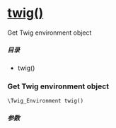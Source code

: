 [twig()](http://twinh.github.com/widget/api/twig)
=================================================

Get Twig environment object

##### 目录
* twig()

### Get Twig environment object
```php
\Twig_Environment twig()
```

##### 参数

